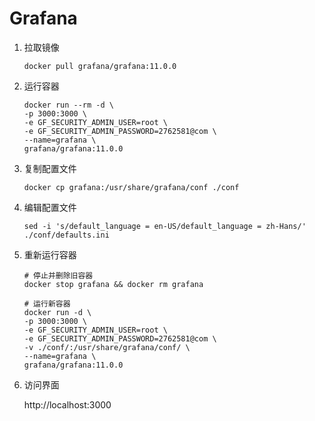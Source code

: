 # Grafana

1. 拉取镜像

   ```shell
   docker pull grafana/grafana:11.0.0
   ```

2. 运行容器

   ```shell
   docker run --rm -d \
   -p 3000:3000 \
   -e GF_SECURITY_ADMIN_USER=root \
   -e GF_SECURITY_ADMIN_PASSWORD=2762581@com \
   --name=grafana \
   grafana/grafana:11.0.0
   ```

3. 复制配置文件

   ```shell
   docker cp grafana:/usr/share/grafana/conf ./conf
   ```

4. 编辑配置文件

   ```shell
   sed -i 's/default_language = en-US/default_language = zh-Hans/' ./conf/defaults.ini
   ```

5. 重新运行容器

   ```shell
   # 停止并删除旧容器
   docker stop grafana && docker rm grafana
   
   # 运行新容器
   docker run -d \
   -p 3000:3000 \
   -e GF_SECURITY_ADMIN_USER=root \
   -e GF_SECURITY_ADMIN_PASSWORD=2762581@com \
   -v ./conf/:/usr/share/grafana/conf/ \
   --name=grafana \
   grafana/grafana:11.0.0
   ```

6. 访问界面

   http://localhost:3000

